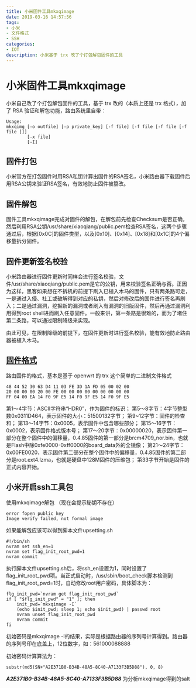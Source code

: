 ```yaml
---
title: 小米固件工具mkxqimage
date: 2019-03-16 14:57:56
tags:
- 小米
- 文件格式
- SSH
categories:
- IOT
description: 小米基于 trx 改了个打包解包固件的工具
---
```

# 小米固件工具mkxqimage

小米自己改了个打包解包固件的工具，基于 trx 改的（本质上还是 trx 格式），加了 RSA 验证和解包功能，路由系统里自带：
```
Usage:
mkxqimg [-o outfile] [-p private_key] [-f file] [-f file [-f file [-f file ]]]
        [-x file]
        [-I]
```

## 固件打包
小米官方在打包固件时用RSA私钥计算出固件的RSA签名，小米路由器下载固件后用RSA公钥来验证RSA签名，有效地防止固件被篡改。

## 固件解包
固件工具mkxqimage完成对固件的解包，在解包前先检查Checksum是否正确，然后利用RSA公钥/usr/share/xiaoqiang/public.pem检查RSA签名，这两个步骤通过后，根据[0x0C]的固件类型，以及[0x10]、[0x14]、[0x18]和[0x1C]的4个偏移量拆分固件。

## 固件更新签名校验
小米路由器进行固件更新时同样会进行签名校验，文件/usr/share/xiaoqiang/public.pem是它的公钥，用来校验签名正确与否。正因为这样，黑客如果想在不拆机的前提下刷入已植入木马的固件，只有两条路可走，一是通过入侵、社工或破解得到对应的私钥，然后对修改后的固件进行签名再刷入；二是通过漏洞，挖掘新的漏洞或者刷入有漏洞的旧版固件，然后再通过漏洞利用得到root shell进而刷入任意固件。一般来讲，第一条路是很难的，而为了堵住第二条路，可以通过限制降级来实现。

由此可见，在限制降级的前提下，在固件更新时进行签名校验，能有效地防止路由器被植入木马。

## [固件格式](http://www.iptvfans.cn/wiki/index.php/%E5%B0%8F%E7%B1%B3%E8%B7%AF%E7%94%B1%E5%99%A8%E5%9B%BA%E4%BB%B6%E5%88%86%E6%9E%90)
路由固件的格式，基本是基于 openwrt 的 trx 这个简单的二进制文件格式
```
48 44 52 30 63 D4 11 03 FE 3D 1A FD 05 00 02 00
20 00 00 00 20 00 FE 00 00 00 00 00 00 00 00 00
FF 04 00 EA 14 F0 9F E5 14 F0 9F E5 14 F0 9F E5
```
第1～4字节：ASCII字符串“HDR0”，作为固件的标识；
第5～8字节：4字节整型数0x0311D464，表示固件的大小：51500132字节；
第9~12字节：固件的检查和；
第13～14字节：0x0005，表示固件中包含哪些部分；
第15～16字节：0x0002，表示固件格式版本号；
第17～20字节：0x00000020，表示固件第一部分在整个固件中的偏移量，0.4.85固件的第一部分是brcm4709_nor.bin，也就是Flash中除0xfe0000-0xff0000的board_data外的全镜像；
第21～24字节：0x00FE0020，表示固件第二部分在整个固件中的偏移量，0.4.85固件的第二部分是root.ext4.lzma，也就是硬盘中128M固件的压缩包；
第33字节开始是固件的正式内容开始。

## 小米开启ssh工具包
使用mkxqimage解包
（现在会提示秘钥不存在）
```
error fopen public key
Image verify failed, not formal image
```

如果能解包应该可以得到脚本文件upsetting.sh

```
#!/bin/sh
nvram set ssh_en=1
nvram set flag_init_root_pwd=1
nvram commit
```
执行脚本文件upsetting.sh后，将ssh_en设置为1，同时设置了flag_init_root_pwd项。当正式启动时，/usr/sbin/boot_check脚本检测到flag_init_root_pwd=1时，自动修改root用户密码，具体脚本为：
```
flg_init_pwd=`nvram get flag_init_root_pwd`
if [ "$flg_init_pwd" = "1" ]; then
	init_pwd=`mkxqimage -I`
	(echo $init_pwd; sleep 1; echo $init_pwd) | passwd root
	nvram unset flag_init_root_pwd
	nvram commit
fi
```
初始密码是mkxqimage -I的结果，实际是根据路由器的序列号计算得到。路由器的序列号印在底盖上，12位数字，如：561000088888

初始密码计算算法为：

`substr(md5(SN+"A2E371B0-B34B-48A5-8C40-A7133F3B5D88"), 0, 8)`

***A2E371B0-B34B-48A5-8C40-A7133F3B5D88*** 为分析mkxqimage得到的salt
